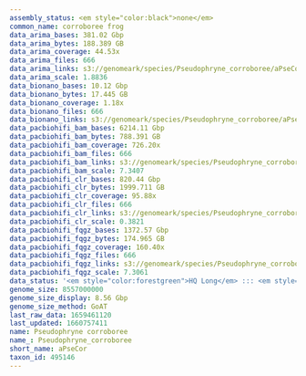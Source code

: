 ```yaml
---
assembly_status: <em style="color:black">none</em>
common_name: corroboree frog
data_arima_bases: 381.02 Gbp
data_arima_bytes: 188.389 GB
data_arima_coverage: 44.53x
data_arima_files: 666
data_arima_links: s3://genomeark/species/Pseudophryne_corroboree/aPseCor3/genomic_data/arima/<br>
data_arima_scale: 1.8836
data_bionano_bases: 10.12 Gbp
data_bionano_bytes: 17.445 GB
data_bionano_coverage: 1.18x
data_bionano_files: 666
data_bionano_links: s3://genomeark/species/Pseudophryne_corroboree/aPseCor3/genomic_data/bionano/<br>
data_pacbiohifi_bam_bases: 6214.11 Gbp
data_pacbiohifi_bam_bytes: 788.391 GB
data_pacbiohifi_bam_coverage: 726.20x
data_pacbiohifi_bam_files: 666
data_pacbiohifi_bam_links: s3://genomeark/species/Pseudophryne_corroboree/aPseCor3/genomic_data/pacbio_hifi/<br>
data_pacbiohifi_bam_scale: 7.3407
data_pacbiohifi_clr_bases: 820.44 Gbp
data_pacbiohifi_clr_bytes: 1999.711 GB
data_pacbiohifi_clr_coverage: 95.88x
data_pacbiohifi_clr_files: 666
data_pacbiohifi_clr_links: s3://genomeark/species/Pseudophryne_corroboree/aPseCor3/genomic_data/pacbio_hifi/<br>
data_pacbiohifi_clr_scale: 0.3821
data_pacbiohifi_fqgz_bases: 1372.57 Gbp
data_pacbiohifi_fqgz_bytes: 174.965 GB
data_pacbiohifi_fqgz_coverage: 160.40x
data_pacbiohifi_fqgz_files: 666
data_pacbiohifi_fqgz_links: s3://genomeark/species/Pseudophryne_corroboree/aPseCor3/genomic_data/pacbio_hifi/<br>
data_pacbiohifi_fqgz_scale: 7.3061
data_status: '<em style="color:forestgreen">HQ Long</em> ::: <em style="color:lightgray">Long</em> ::: <em style="color:forestgreen">Short</em> ::: <em style="color:forestgreen">Phasing</em> ::: <em style="color:forestgreen">Scaffolding</em>'
genome_size: 8557000000
genome_size_display: 8.56 Gbp
genome_size_method: GoAT
last_raw_data: 1659461120
last_updated: 1660757411
name: Pseudophryne corroboree
name_: Pseudophryne_corroboree
short_name: aPseCor
taxon_id: 495146
---
```

